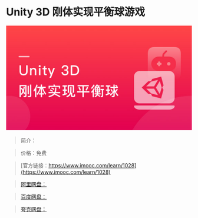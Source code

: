 # Unity 3D 刚体实现平衡球游戏

![img](../../assets/5fe443050001544805400304.jpg)

> 简介：

> 价格：免费

> [官方链接：https://www.imooc.com/learn/1028](https://www.imooc.com/learn/1028)

> [阿里网盘：]()

> [百度网盘：]()

> [夸克网盘：]()
